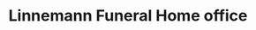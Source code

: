 ---
title: "Linnemann Funeral Home office"
url: /erlanger/linnemann-funeral-home-office/
shop: Bestattungen
---